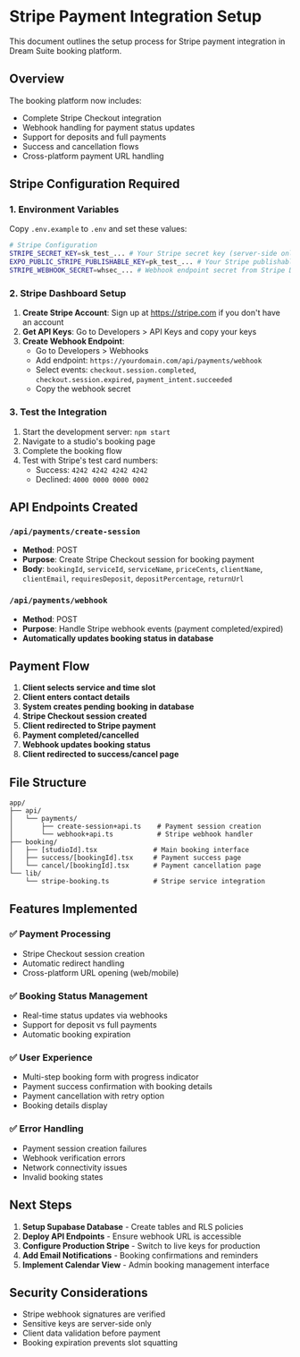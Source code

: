 # Stripe Payment Integration Setup

This document outlines the setup process for Stripe payment integration in Dream Suite booking platform.

## Overview

The booking platform now includes:
- Complete Stripe Checkout integration
- Webhook handling for payment status updates
- Support for deposits and full payments
- Success and cancellation flows
- Cross-platform payment URL handling

## Stripe Configuration Required

### 1. Environment Variables

Copy `.env.example` to `.env` and set these values:

```bash
# Stripe Configuration
STRIPE_SECRET_KEY=sk_test_... # Your Stripe secret key (server-side only)
EXPO_PUBLIC_STRIPE_PUBLISHABLE_KEY=pk_test_... # Your Stripe publishable key (client-side)
STRIPE_WEBHOOK_SECRET=whsec_... # Webhook endpoint secret from Stripe Dashboard
```

### 2. Stripe Dashboard Setup

1. **Create Stripe Account**: Sign up at https://stripe.com if you don't have an account
2. **Get API Keys**: Go to Developers > API Keys and copy your keys
3. **Create Webhook Endpoint**: 
   - Go to Developers > Webhooks
   - Add endpoint: `https://yourdomain.com/api/payments/webhook`
   - Select events: `checkout.session.completed`, `checkout.session.expired`, `payment_intent.succeeded`
   - Copy the webhook secret

### 3. Test the Integration

1. Start the development server: `npm start`
2. Navigate to a studio's booking page
3. Complete the booking flow
4. Test with Stripe's test card numbers:
   - Success: `4242 4242 4242 4242`
   - Declined: `4000 0000 0000 0002`

## API Endpoints Created

### `/api/payments/create-session`
- **Method**: POST
- **Purpose**: Create Stripe Checkout session for booking payment
- **Body**: `bookingId`, `serviceId`, `serviceName`, `priceCents`, `clientName`, `clientEmail`, `requiresDeposit`, `depositPercentage`, `returnUrl`

### `/api/payments/webhook`
- **Method**: POST
- **Purpose**: Handle Stripe webhook events (payment completed/expired)
- **Automatically updates booking status in database**

## Payment Flow

1. **Client selects service and time slot**
2. **Client enters contact details**
3. **System creates pending booking in database**
4. **Stripe Checkout session created**
5. **Client redirected to Stripe payment**
6. **Payment completed/cancelled**
7. **Webhook updates booking status**
8. **Client redirected to success/cancel page**

## File Structure

```
app/
├── api/
│   └── payments/
│       ├── create-session+api.ts    # Payment session creation
│       └── webhook+api.ts           # Stripe webhook handler
├── booking/
│   ├── [studioId].tsx              # Main booking interface
│   ├── success/[bookingId].tsx     # Payment success page  
│   └── cancel/[bookingId].tsx      # Payment cancellation page
└── lib/
    └── stripe-booking.ts           # Stripe service integration
```

## Features Implemented

### ✅ Payment Processing
- Stripe Checkout session creation
- Automatic redirect handling
- Cross-platform URL opening (web/mobile)

### ✅ Booking Status Management
- Real-time status updates via webhooks
- Support for deposit vs full payments
- Automatic booking expiration

### ✅ User Experience
- Multi-step booking form with progress indicator
- Payment success confirmation with booking details
- Payment cancellation with retry option
- Booking details display

### ✅ Error Handling
- Payment session creation failures
- Webhook verification errors
- Network connectivity issues
- Invalid booking states

## Next Steps

1. **Setup Supabase Database** - Create tables and RLS policies
2. **Deploy API Endpoints** - Ensure webhook URL is accessible
3. **Configure Production Stripe** - Switch to live keys for production
4. **Add Email Notifications** - Booking confirmations and reminders
5. **Implement Calendar View** - Admin booking management interface

## Security Considerations

- Stripe webhook signatures are verified
- Sensitive keys are server-side only
- Client data validation before payment
- Booking expiration prevents slot squatting